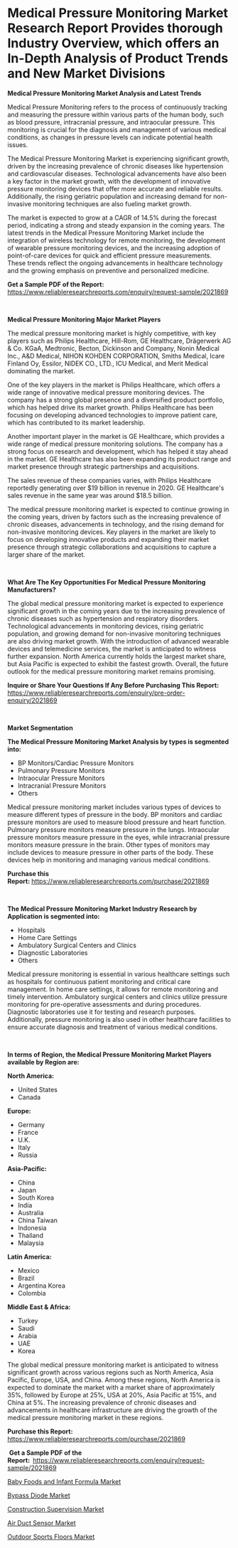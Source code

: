 <p><h1>Medical Pressure Monitoring Market Research Report Provides thorough Industry Overview, which offers an In-Depth Analysis of Product Trends and New Market Divisions</h1></p><p><strong>Medical Pressure Monitoring Market Analysis and Latest Trends</strong></p>
<p><p>Medical Pressure Monitoring refers to the process of continuously tracking and measuring the pressure within various parts of the human body, such as blood pressure, intracranial pressure, and intraocular pressure. This monitoring is crucial for the diagnosis and management of various medical conditions, as changes in pressure levels can indicate potential health issues.</p><p>The Medical Pressure Monitoring Market is experiencing significant growth, driven by the increasing prevalence of chronic diseases like hypertension and cardiovascular diseases. Technological advancements have also been a key factor in the market growth, with the development of innovative pressure monitoring devices that offer more accurate and reliable results. Additionally, the rising geriatric population and increasing demand for non-invasive monitoring techniques are also fueling market growth.</p><p>The market is expected to grow at a CAGR of 14.5% during the forecast period, indicating a strong and steady expansion in the coming years. The latest trends in the Medical Pressure Monitoring Market include the integration of wireless technology for remote monitoring, the development of wearable pressure monitoring devices, and the increasing adoption of point-of-care devices for quick and efficient pressure measurements. These trends reflect the ongoing advancements in healthcare technology and the growing emphasis on preventive and personalized medicine.</p></p>
<p><strong>Get a Sample PDF of the Report:&nbsp;</strong> <a href="https://www.reliableresearchreports.com/enquiry/request-sample/2021869">https://www.reliableresearchreports.com/enquiry/request-sample/2021869</a></p>
<p>&nbsp;</p>
<p><strong>Medical Pressure Monitoring Major Market Players</strong></p>
<p><p>The medical pressure monitoring market is highly competitive, with key players such as Philips Healthcare, Hill-Rom, GE Healthcare, Drägerwerk AG & Co. KGaA, Medtronic, Becton, Dickinson and Company, Nonin Medical Inc., A&D Medical, NIHON KOHDEN CORPORATION, Smiths Medical, Icare Finland Oy, Essilor, NIDEK CO., LTD., ICU Medical, and Merit Medical dominating the market.</p><p>One of the key players in the market is Philips Healthcare, which offers a wide range of innovative medical pressure monitoring devices. The company has a strong global presence and a diversified product portfolio, which has helped drive its market growth. Philips Healthcare has been focusing on developing advanced technologies to improve patient care, which has contributed to its market leadership.</p><p>Another important player in the market is GE Healthcare, which provides a wide range of medical pressure monitoring solutions. The company has a strong focus on research and development, which has helped it stay ahead in the market. GE Healthcare has also been expanding its product range and market presence through strategic partnerships and acquisitions.</p><p>The sales revenue of these companies varies, with Philips Healthcare reportedly generating over $19 billion in revenue in 2020. GE Healthcare's sales revenue in the same year was around $18.5 billion.</p><p>The medical pressure monitoring market is expected to continue growing in the coming years, driven by factors such as the increasing prevalence of chronic diseases, advancements in technology, and the rising demand for non-invasive monitoring devices. Key players in the market are likely to focus on developing innovative products and expanding their market presence through strategic collaborations and acquisitions to capture a larger share of the market.</p></p>
<p>&nbsp;</p>
<p><strong>What Are The Key Opportunities For Medical Pressure Monitoring Manufacturers?</strong></p>
<p><p>The global medical pressure monitoring market is expected to experience significant growth in the coming years due to the increasing prevalence of chronic diseases such as hypertension and respiratory disorders. Technological advancements in monitoring devices, rising geriatric population, and growing demand for non-invasive monitoring techniques are also driving market growth. With the introduction of advanced wearable devices and telemedicine services, the market is anticipated to witness further expansion. North America currently holds the largest market share, but Asia Pacific is expected to exhibit the fastest growth. Overall, the future outlook for the medical pressure monitoring market remains promising.</p></p>
<p><strong>Inquire or Share Your Questions If Any Before Purchasing This Report:</strong> <a href="https://www.reliableresearchreports.com/enquiry/pre-order-enquiry/2021869">https://www.reliableresearchreports.com/enquiry/pre-order-enquiry/2021869</a></p>
<p>&nbsp;</p>
<p><strong>Market Segmentation</strong></p>
<p><strong>The Medical Pressure Monitoring Market Analysis by types is segmented into:</strong></p>
<p><ul><li>BP Monitors/Cardiac Pressure Monitors</li><li>Pulmonary Pressure Monitors</li><li>Intraocular Pressure Monitors</li><li>Intracranial Pressure Monitors</li><li>Others</li></ul></p>
<p><p>Medical pressure monitoring market includes various types of devices to measure different types of pressure in the body. BP monitors and cardiac pressure monitors are used to measure blood pressure and heart function. Pulmonary pressure monitors measure pressure in the lungs. Intraocular pressure monitors measure pressure in the eyes, while intracranial pressure monitors measure pressure in the brain. Other types of monitors may include devices to measure pressure in other parts of the body. These devices help in monitoring and managing various medical conditions.</p></p>
<p><strong>Purchase this Report:&nbsp;</strong><a href="https://www.reliableresearchreports.com/purchase/2021869">https://www.reliableresearchreports.com/purchase/2021869</a></p>
<p>&nbsp;</p>
<p><strong>The Medical Pressure Monitoring Market Industry Research by Application is segmented into:</strong></p>
<p><ul><li>Hospitals</li><li>Home Care Settings</li><li>Ambulatory Surgical Centers and Clinics</li><li>Diagnostic Laboratories</li><li>Others</li></ul></p>
<p><p>Medical pressure monitoring is essential in various healthcare settings such as hospitals for continuous patient monitoring and critical care management. In home care settings, it allows for remote monitoring and timely intervention. Ambulatory surgical centers and clinics utilize pressure monitoring for pre-operative assessments and during procedures. Diagnostic laboratories use it for testing and research purposes. Additionally, pressure monitoring is also used in other healthcare facilities to ensure accurate diagnosis and treatment of various medical conditions.</p></p>
<p>&nbsp;</p>
<p><strong>In terms of Region, the Medical Pressure Monitoring Market Players available by Region are:</strong></p>
<p>
    <p> <strong> North America: </strong>
        <ul>
            <li>United States</li>
            <li>Canada</li>
        </ul>
        </p> 
    <p> <strong> Europe: </strong>
        <ul>
            <li>Germany</li>
            <li>France</li>
            <li>U.K.</li>
            <li>Italy</li>
            <li>Russia</li>
        </ul>
        </p> 
    <p> <strong> Asia-Pacific: </strong>
        <ul>
            <li>China</li>
            <li>Japan</li>
            <li>South Korea</li>
            <li>India</li>
            <li>Australia</li>
            <li>China Taiwan</li>
            <li>Indonesia</li>
            <li>Thailand</li>
            <li>Malaysia</li>
        </ul>
        </p> 
    <p> <strong> Latin America: </strong>
        <ul>
            <li>Mexico</li>
            <li>Brazil</li>
            <li>Argentina Korea</li>
            <li>Colombia</li>
        </ul>
        </p> 
    <p> <strong> Middle East & Africa: </strong>
        <ul>
            <li>Turkey</li>
            <li>Saudi</li>
            <li>Arabia</li>
            <li>UAE</li>
            <li>Korea</li>
        </ul>
    </p>
    </p>
<p><p>The global medical pressure monitoring market is anticipated to witness significant growth across various regions such as North America, Asia Pacific, Europe, USA, and China. Among these regions, North America is expected to dominate the market with a market share of approximately 35%, followed by Europe at 25%, USA at 20%, Asia Pacific at 15%, and China at 5%. The increasing prevalence of chronic diseases and advancements in healthcare infrastructure are driving the growth of the medical pressure monitoring market in these regions.</p></p>
<p><strong>Purchase this Report: </strong><a href="https://www.reliableresearchreports.com/purchase/2021869">https://www.reliableresearchreports.com/purchase/2021869</a></p>
<p>&nbsp;<strong>Get a Sample PDF of the Report:&nbsp;&nbsp;</strong><a href="https://www.reliableresearchreports.com/enquiry/request-sample/2021869">https://www.reliableresearchreports.com/enquiry/request-sample/2021869</a></p>
<p><strong></strong></p>
<p><p><a href="https://spotless-saver-8fd.notion.site/Baby-Foods-and-Infant-Formula-Market-Research-Report-Reveals-The-Latest-Trends-And-Opportunities-of--7d68547a515b4f568a18f746aa1b41de">Baby Foods and Infant Formula Market</a></p><p><a href="https://view.publitas.com/reportprime-1/bypass-diode-market-size-share-trends-analysis-report-by-application-regional-outlook-competitive-strategies-and-segment-forecasts-2024-2031/">Bypass Diode Market</a></p><p><a href="https://cautious-neon-760.notion.site/Construction-Supervision-Market-A-Comprehensive-Report-of-its-Market-Share-Growth-Trends-2024-2-37a3b9de81e64baf9c59d673e0488dd0">Construction Supervision Market</a></p><p><a href="https://view.publitas.com/reportprime-1/air-duct-sensor-market-a-comprehensive-report-of-its-market-share-growth-trends-2024-2031/">Air Duct Sensor Market</a></p><p><a href="https://gentle-editor-9db.notion.site/Outdoor-Sports-Floors-Market-Size-Growing-and-Forecasted-for-period-from-2024-2031-and-provides-co-b8b80caa4f8e458fa4c3f5089294ccba">Outdoor Sports Floors Market</a></p></p>